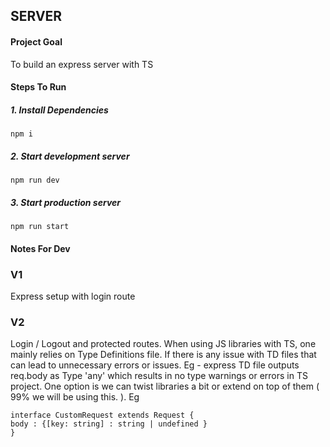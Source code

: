 ## SERVER

#### Project Goal

To build an express server with TS

#### Steps To Run

##### 1. Install Dependencies

```
npm i
```

##### 2. Start development server

```
npm run dev
```

##### 3. Start production server

```
npm run start
```

#### Notes For Dev

### V1

Express setup with login route

### V2

Login / Logout and protected routes.
When using JS libraries with TS, one mainly relies on Type Definitions file. If there is any issue with TD files that can lead to unnecessary errors or issues.
Eg - express TD file outputs req.body as Type 'any' which results in no type warnings or errors in TS project.
One option is we can twist libraries a bit or extend on top of them ( 99% we will be using this. ).
Eg

```
interface CustomRequest extends Request {
body : {[key: string] : string | undefined }
}
```
